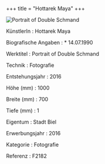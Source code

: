+++
title = "Hottarek Maya"
+++

![Portrait of Double Schmand](/images/f2182.jpg)

KünstlerIn
: Hottarek Maya

Biografische Angaben
: \* 14.07.1990

Werktitel
: Portrait of Double Schmand

Technik
: Fotografie

Entstehungsjahr
: 2016

Höhe (mm)
: 1000

Breite (mm)
: 700

Tiefe (mm)
: 1

Eigentum
: Stadt Biel

Erwerbungsjahr
: 2016

Kategorie
: Fotografie

Referenz
: F2182


